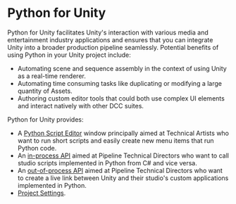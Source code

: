 # Python for Unity

Python for Unity facilitates Unity's interaction with various media and
entertainment industry applications and ensures that you can integrate Unity
into a broader production pipeline seamlessly. Potential benefits of using
Python in your Unity project include:

- Automating scene and sequence assembly in the context of using Unity as a 
real-time renderer.
- Automating time consuming tasks like duplicating or modifying a large 
quantity of Assets.
- Authoring custom editor tools that could both use complex UI elements and 
interact natively with other DCC suites.

Python for Unity provides:
* A [Python Script Editor](PythonScriptEditor.md) window principally aimed at
  Technical Artists who want to run short scripts and easily create new menu
  items that run Python code.
* An [in-process API](inProcessAPI.md) aimed at Pipeline Technical Directors
  who want to call studio scripts implemented in Python from C# and vice versa.
* An [out-of-process API](outOfProcessAPI.md) aimed at Pipeline Technical
  Directors who want to create a live link between Unity and their studio's custom
  applications implemented in Python.
* [Project Settings](settings.md).

